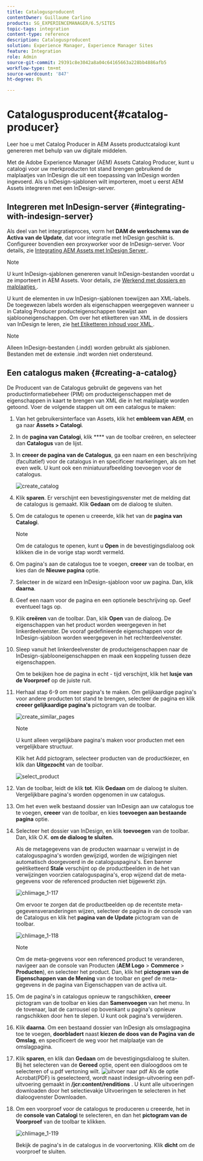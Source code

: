 ```yaml
---
title: Catalogusproducent
contentOwner: Guillaume Carlino
products: SG_EXPERIENCEMANAGER/6.5/SITES
topic-tags: integration
content-type: reference
description: Catalogusproducent
solution: Experience Manager, Experience Manager Sites
feature: Integration
role: Admin
source-git-commit: 29391c8e3042a8a04c64165663a228bb4886afb5
workflow-type: tm+mt
source-wordcount: '847'
ht-degree: 0%

---
```


# Catalogusproducent{#catalog-producer}

Leer hoe u met Catalog Producer in AEM Assets productcatalogi kunt genereren met behulp van uw digitale middelen.

Met de Adobe Experience Manager (AEM) Assets Catalog Producer, kunt u catalogi voor uw merkproducten tot stand brengen gebruikend de malplaatjes van InDesign die uit een toepassing van InDesign worden ingevoerd. Als u InDesign-sjablonen wilt importeren, moet u eerst AEM Assets integreren met een InDesign-server.

## Integreren met InDesign-server {#integrating-with-indesign-server}

Als deel van het integratieproces, vorm het **DAM de werkschema van de Activa van de Update**, dat voor integratie met InDesign geschikt is. Configureer bovendien een proxyworker voor de InDesign-server. Voor details, zie [ Integrating AEM Assets met InDesign Server ](/help/assets/indesign.md).

>[!NOTE]
>
>U kunt InDesign-sjablonen genereren vanuit InDesign-bestanden voordat u ze importeert in AEM Assets. Voor details, zie [ Werkend met dossiers en malplaatjes ](https://helpx.adobe.com/indesign/using/files-templates.html).
>
>U kunt de elementen in uw InDesign-sjablonen toewijzen aan XML-labels. De toegewezen labels worden als eigenschappen weergegeven wanneer u in Catalog Producer producteigenschappen toewijst aan sjablooneigenschappen. Om over het etiketteren van XML in de dossiers van InDesign te leren, zie [ het Etiketteren inhoud voor XML ](https://helpx.adobe.com/indesign/using/tagging-content-xml.html).

>[!NOTE]
>
>Alleen InDesign-bestanden (.indd) worden gebruikt als sjablonen. Bestanden met de extensie .indt worden niet ondersteund.

## Een catalogus maken {#creating-a-catalog}

De Producent van de Catalogus gebruikt de gegevens van het productinformatiebeheer (PIM) om producteigenschappen met de eigenschappen in kaart te brengen van XML die in het malplaatje worden getoond. Voer de volgende stappen uit om een catalogus te maken:

1. Van het gebruikersinterface van Assets, klik het **embleem van AEM**, en ga naar **Assets > Catalogi**.
1. In de **pagina van Catalogi**, klik **** van de toolbar creëren, en selecteer dan **Catalogus** van de lijst.
1. In **creeer de pagina van de Catalogus**, ga een naam en een beschrijving (facultatief) voor de catalogus in en specificeer markeringen, als om het even welk. U kunt ook een miniatuurafbeelding toevoegen voor de catalogus.

   ![ create_catalog ](assets/create_catalog.png)

1. Klik **sparen**. Er verschijnt een bevestigingsvenster met de melding dat de catalogus is gemaakt. Klik **Gedaan** om de dialoog te sluiten.
1. Om de catalogus te openen u creeerde, klik het van de **pagina van Catalogi**.

   >[!NOTE]
   >
   >Om de catalogus te openen, kunt u **Open** in de bevestigingsdialoog ook klikken die in de vorige stap wordt vermeld.

1. Om pagina&#39;s aan de catalogus toe te voegen, **creeer** van de toolbar, en kies dan de **Nieuwe pagina** optie.
1. Selecteer in de wizard een InDesign-sjabloon voor uw pagina. Dan, klik **daarna**.
1. Geef een naam voor de pagina en een optionele beschrijving op. Geef eventueel tags op.
1. Klik **creëren** van de toolbar. Dan, klik **Open** van de dialoog. De eigenschappen van het product worden weergegeven in het linkerdeelvenster. De vooraf gedefinieerde eigenschappen voor de InDesign-sjabloon worden weergegeven in het rechterdeelvenster.
1. Sleep vanuit het linkerdeelvenster de producteigenschappen naar de InDesign-sjablooneigenschappen en maak een koppeling tussen deze eigenschappen.

   Om te bekijken hoe de pagina in echt - tijd verschijnt, klik het **lusje van de Voorproef** op de juiste ruit.

1. Herhaal stap 6-9 om meer pagina&#39;s te maken. Om gelijkaardige pagina&#39;s voor andere producten tot stand te brengen, selecteer de pagina en klik **creeer gelijkaardige pagina&#39;s** pictogram van de toolbar.

   ![ create_similar_pages ](assets/create_similar_pages.png)

   >[!NOTE]
   >
   >U kunt alleen vergelijkbare pagina&#39;s maken voor producten met een vergelijkbare structuur.

   Klik het Add pictogram, selecteer producten van de productkiezer, en klik dan **Uitgezocht** van de toolbar.

   ![ select_product ](assets/select_product.png)

1. Van de toolbar, leidt de klik **tot**. Klik **Gedaan** om de dialoog te sluiten. Vergelijkbare pagina&#39;s worden opgenomen in uw catalogus.
1. Om het even welk bestaand dossier van InDesign aan uw catalogus toe te voegen, **creeer** van de toolbar, en kies **toevoegen aan bestaande pagina** optie.
1. Selecteer het dossier van InDesign, en klik **toevoegen** van de toolbar. Dan, klik O.K. **om de dialoog te sluiten.**

   Als de metagegevens van de producten waarnaar u verwijst in de cataloguspagina&#39;s worden gewijzigd, worden de wijzigingen niet automatisch doorgevoerd in de cataloguspagina&#39;s. Een banner geëtiketteerd **Stale** verschijnt op de productbeelden in de het van verwijzingen voorzien cataloguspagina&#39;s, erop wijzend dat de meta-gegevens voor de referenced producten niet bijgewerkt zijn.

   ![ chlimage_1-117 ](assets/chlimage_1-117a.png)

   Om ervoor te zorgen dat de productbeelden op de recentste meta-gegevensveranderingen wijzen, selecteer de pagina in de console van de Catalogus en klik het **pagina van de Update** pictogram van de toolbar.

   ![ chlimage_1-118 ](assets/chlimage_1-118a.png)

   >[!NOTE]
   >
   >Om de meta-gegevens voor een referenced product te veranderen, navigeer aan de console van Producten (**AEM Logo** > **Commerce** > **Producten**), en selecteer het product. Dan, klik het **pictogram van de Eigenschappen van de Mening** van de toolbar en geef de meta-gegevens in de pagina van Eigenschappen van de activa uit.

1. Om de pagina&#39;s in catalogus opnieuw te rangschikken, **creeer** pictogram van de toolbar en kies dan **Samenvoegen** van het menu. In de tovenaar, laat de carrousel op bovenkant u pagina&#39;s opnieuw rangschikken door hen te slepen. U kunt ook pagina&#39;s verwijderen.

1. Klik **daarna**. Om een bestaand dossier van InDesign als omslagpagina toe te voegen, **doorbladert** naast **kiezen de doos van de Pagina van de Omslag**, en specificeert de weg voor het malplaatje van de omslagpagina.
1. Klik **sparen**, en klik dan **Gedaan** om de bevestigingsdialoog te sluiten.
Bij het selecteren van de **Gereed** optie, opent een dialoogdoos om te selecteren of u.pdf vertoning wilt.
   ![ uitvoer naar pdf ](assets/CatalogPDF.png)
Als de optie Acrobat(PDF) is geselecteerd, wordt naast indesign-uitvoering een pdf-uitvoering gemaakt in **/jcr:content/renditions** . U kunt alle uitvoeringen downloaden door het selectievakje Uitvoeringen te selecteren in het dialoogvenster Downloaden.

1. Om een voorproef voor de catalogus te produceren u creeerde, het in de **console van Catalogi** te selecteren, en dan het **pictogram van de Voorproef** van de toolbar te klikken.

   ![ chlimage_1-119 ](assets/chlimage_1-119a.png)

   Bekijk de pagina&#39;s in de catalogus in de voorvertoning. Klik **dicht** om de voorproef te sluiten.
